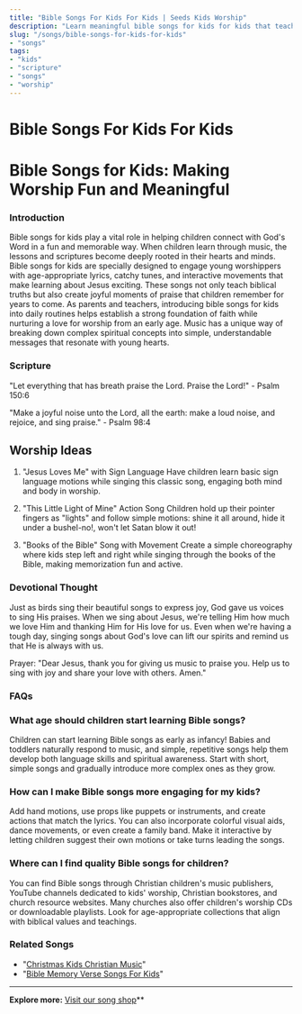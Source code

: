 ```yaml
---
title: "Bible Songs For Kids For Kids | Seeds Kids Worship"
description: "Learn meaningful bible songs for kids for kids that teach Scripture through music. Interactive worship resources for kids and families."
slug: "/songs/bible-songs-for-kids-for-kids"
- "songs"
tags:
- "kids"
- "scripture"
- "songs"
- "worship"
---
```


# Bible Songs For Kids For Kids

# Bible Songs for Kids: Making Worship Fun and Meaningful

### Introduction
Bible songs for kids play a vital role in helping children connect with God's Word in a fun and memorable way. When children learn through music, the lessons and scriptures become deeply rooted in their hearts and minds. Bible songs for kids are specially designed to engage young worshippers with age-appropriate lyrics, catchy tunes, and interactive movements that make learning about Jesus exciting. These songs not only teach biblical truths but also create joyful moments of praise that children remember for years to come. As parents and teachers, introducing bible songs for kids into daily routines helps establish a strong foundation of faith while nurturing a love for worship from an early age. Music has a unique way of breaking down complex spiritual concepts into simple, understandable messages that resonate with young hearts.

### Scripture
"Let everything that has breath praise the Lord. Praise the Lord!" - Psalm 150:6

"Make a joyful noise unto the Lord, all the earth: make a loud noise, and rejoice, and sing praise." - Psalm 98:4

## Worship Ideas
1. "Jesus Loves Me" with Sign Language
Have children learn basic sign language motions while singing this classic song, engaging both mind and body in worship.

2. "This Little Light of Mine" Action Song
Children hold up their pointer fingers as "lights" and follow simple motions: shine it all around, hide it under a bushel-no!, won't let Satan blow it out!

3. "Books of the Bible" Song with Movement
Create a simple choreography where kids step left and right while singing through the books of the Bible, making memorization fun and active.

### Devotional Thought
Just as birds sing their beautiful songs to express joy, God gave us voices to sing His praises. When we sing about Jesus, we're telling Him how much we love Him and thanking Him for His love for us. Even when we're having a tough day, singing songs about God's love can lift our spirits and remind us that He is always with us.

Prayer: "Dear Jesus, thank you for giving us music to praise you. Help us to sing with joy and share your love with others. Amen."

### FAQs

### What age should children start learning Bible songs?
Children can start learning Bible songs as early as infancy! Babies and toddlers naturally respond to music, and simple, repetitive songs help them develop both language skills and spiritual awareness. Start with short, simple songs and gradually introduce more complex ones as they grow.

### How can I make Bible songs more engaging for my kids?
Add hand motions, use props like puppets or instruments, and create actions that match the lyrics. You can also incorporate colorful visual aids, dance movements, or even create a family band. Make it interactive by letting children suggest their own motions or take turns leading the songs.

### Where can I find quality Bible songs for children?
You can find Bible songs through Christian children's music publishers, YouTube channels dedicated to kids' worship, Christian bookstores, and church resource websites. Many churches also offer children's worship CDs or downloadable playlists. Look for age-appropriate collections that align with biblical values and teachings.

### Related Songs

- "[Christmas Kids Christian Music](/activities/christmas-kids-christian-music/)"
- "[Bible Memory Verse Songs For Kids](/songs/bible-memory-verse-songs-for-kids/)"

---

**Explore more:** [Visit our song shop](https://seedskidsworship.com/shop)**

<!-- Schema Markup -->
<script type="application/ld+json">
{
  "@context": "https://schema.org",
  "@type": "MusicRecording",
  "name": "Bible Songs For Kids For Kids",
  "byArtist": {
    "@type": "MusicGroup",
    "name": "Seeds Kids Worship"
  },
  "isFamilyFriendly": true,
  "url": "https://seedskidsworship.com/songs/bible-songs-for-kids-for-kids/"
}
</script>